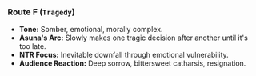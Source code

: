 ### Route F (`Tragedy`)

* **Tone:** Somber, emotional, morally complex.
* **Asuna's Arc:** Slowly makes one tragic decision after another until it's too late.
* **NTR Focus:** Inevitable downfall through emotional vulnerability.
* **Audience Reaction:** Deep sorrow, bittersweet catharsis, resignation.
